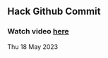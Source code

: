 
 ## Hack Github Commit 
 ### Watch video <a href="https://www.youtube.com">here</a> 
 Thu 18 May 2023 
